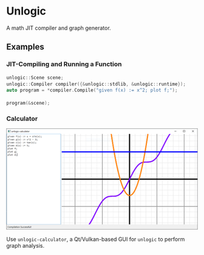 # Unlogic

A math JIT compiler and graph generator.

## Examples

### JIT-Compiling and Running a Function

```c++
unlogic::Scene scene;
unlogic::Compiler compiler({&unlogic::stdlib, &unlogic::runtime});
auto program = *compiler.Compile("given f(x) := x^2; plot f;");

program(&scene);
```

### Calculator

<p align="center">
    <img src="docs/public/SampleRender.png" width="1000">
</p>

Use `unlogic-calculator`, a Qt/Vulkan-based GUI for `unlogic` to perform graph analysis.
